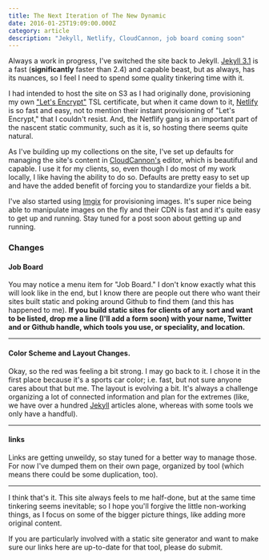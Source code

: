 ```yaml
---
title: The Next Iteration of The New Dynamic
date: 2016-01-25T19:09:00.000Z
category: article
description: "Jekyll, Netlify, CloudCannon, job board coming soon"
---
```

Always a work in progress, I've switched the site back to Jekyll. [Jekyll 3.1](http://jekyllrb.com/news/2016/01/24/jekyll-3-1-0-released/) is a fast (**significantly** faster than 2.4) and capable beast, but as always, has its nuances, so I feel I need to spend some quality tinkering time with it.

I had intended to host the site on S3 as I had originally done, provisioning my own ["Let's Encrypt"](https://letsencrypt.org/) TSL certificate, but when it came down to it, [Netlify](https://www.netlify.com/) is so fast and easy, not to mention their instant provisioning of "Let's Encrypt," that I couldn't resist. And, the Netflify gang is an important part of the nascent static community, such as it is, so hosting there seems quite natural.

As I've building up my collections on the site, I've set up defaults for managing the site's content in [CloudCannon's](http://cloudcannon.com/) editor, which is beautiful and capable. I use it for my clients, so, even though I do most of my work locally, I like having the ability to do so. Defaults are pretty easy to set up and have the added benefit of forcing you to standardize your fields a bit.

I've also started using [Imgix](https://www.imgix.com/) for provisioning images. It's super nice being able to manipulate images on the fly and their CDN is fast and it's quite easy to get up and running. Stay tuned for a post soon about getting up and running.


### Changes

#### Job Board

You may notice a menu item for "Job Board." I don't know exactly  what this will look like in the end, but I know there are people out there who want their sites built static and poking around Github to find them (and this has happened to me). **If you build static sites for clients of any sort and want to be listed, drop me a line (I'll add a form soon) with your name, Twitter and or Github handle, which tools you use, or speciality, and location.**

---

#### Color Scheme and Layout Changes.

Okay, so the red was feeling a bit strong. I may go back to it. I chose it in the first place because it's a sports car color; i.e. fast, but not sure anyone cares about that but me. The layout is evolving a bit. It's always a challenge organizing a lot of connected information and plan for the extremes (like, we have over a hundred [Jekyll](/tool/jekyll/) articles alone, whereas with some tools we only have a handful).

---

#### links

Links are getting unweildy, so stay tuned for a better way to manage those. For now I've dumped them on their own page, organized by tool (which means there could be some duplication, too).

---

I think that's it. This site always feels to me half-done, but at the same time tinkering seems inevitable; so I hope you'll forgive the little non-working things, as I focus on some of the bigger picture things, like adding more original content.

If you are particularly involved with a static site generator and want to make sure our links here are up-to-date for that tool, please do submit.